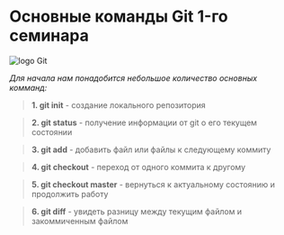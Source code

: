 # Основные команды Git 1-го семинара

![](https://avatars.githubusercontent.com/u/18133?s=200&v=4 "logo Git")

*Для начала нам понадобится небольшое количество основных комманд:*

> **1. git init** - создание локального репозитория

> **2. git status** - получение информации от git о его текущем состоянии

> **3. git add** - добавить файл или файлы к следующему коммиту

> **4. git checkout** - переход от одного коммита к другому

> **5. git checkout master** - вернуться к актуальному состоянию и продолжить работу

> **6. git diff** - увидеть разницу между текущим файлом и закоммиченным файлом